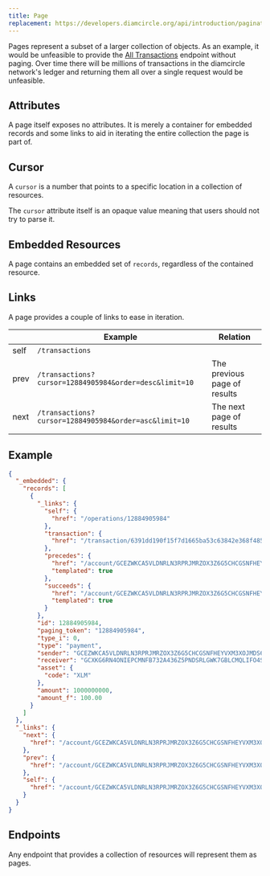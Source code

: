 ```yaml
---
title: Page
replacement: https://developers.diamcircle.org/api/introduction/pagination/page-arguments/
---
```


Pages represent a subset of a larger collection of objects.
As an example, it would be unfeasible to provide the
[All Transactions](../endpoints/transactions-all.md) endpoint without paging.  Over time there
will be millions of transactions in the diamcircle network's ledger and returning
them all over a single request would be unfeasible.

## Attributes

A page itself exposes no attributes.  It is merely a container for embedded
records and some links to aid in iterating the entire collection the page is
part of.

## Cursor
A `cursor` is a number that points to a specific location in a collection of resources.

The `cursor` attribute itself is an opaque value meaning that users should not try to parse it.

## Embedded Resources

A page contains an embedded set of `records`, regardless of the contained resource.

## Links

A page provides a couple of links to ease in iteration.

|      |                        Example                         |           Relation           |
| ---- | ------------------------------------------------------ | ---------------------------- |
| self | `/transactions`                                        |                              |
| prev | `/transactions?cursor=12884905984&order=desc&limit=10` | The previous page of results |
| next | `/transactions?cursor=12884905984&order=asc&limit=10`  | The next page of results     |

## Example

```json
{
  "_embedded": {
    "records": [
      {
        "_links": {
          "self": {
            "href": "/operations/12884905984"
          },
          "transaction": {
            "href": "/transaction/6391dd190f15f7d1665ba53c63842e368f485651a53d8d852ed442a446d1c69a"
          },
          "precedes": {
            "href": "/account/GCEZWKCA5VLDNRLN3RPRJMRZOX3Z6G5CHCGSNFHEYVXM3XOJMDS674JZ/payments?cursor=12884905984&order=asc{?limit}",
            "templated": true
          },
          "succeeds": {
            "href": "/account/GCEZWKCA5VLDNRLN3RPRJMRZOX3Z6G5CHCGSNFHEYVXM3XOJMDS674JZ/payments?cursor=12884905984&order=desc{?limit}",
            "templated": true
          }
        },
        "id": 12884905984,
        "paging_token": "12884905984",
        "type_i": 0,
        "type": "payment",
        "sender": "GCEZWKCA5VLDNRLN3RPRJMRZOX3Z6G5CHCGSNFHEYVXM3XOJMDS674JZ",
        "receiver": "GCXKG6RN4ONIEPCMNFB732A436Z5PNDSRLGWK7GBLCMQLIFO4S7EYWVU",
        "asset": {
          "code": "XLM"
        },
        "amount": 1000000000,
        "amount_f": 100.00
      }
    ]
  },
  "_links": {
    "next": {
      "href": "/account/GCEZWKCA5VLDNRLN3RPRJMRZOX3Z6G5CHCGSNFHEYVXM3XOJMDS674JZ/payments?cursor=12884905984&order=asc&limit=100"
    },
    "prev": {
      "href": "/account/GCEZWKCA5VLDNRLN3RPRJMRZOX3Z6G5CHCGSNFHEYVXM3XOJMDS674JZ/payments?cursor=12884905984&order=desc&limit=100"
    },
    "self": {
      "href": "/account/GCEZWKCA5VLDNRLN3RPRJMRZOX3Z6G5CHCGSNFHEYVXM3XOJMDS674JZ/payments?limit=100"
    }
  }
}

```

## Endpoints

Any endpoint that provides a collection of resources will represent them as pages.

